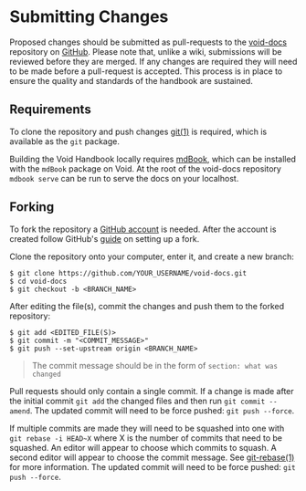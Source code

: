 # Submitting Changes

Proposed changes should be submitted as pull-requests to the
[void-docs](https://github.com/void-linux/void-docs) repository on
[GitHub](https://github.com/). Please note that, unlike a wiki, submissions will
be reviewed before they are merged. If any changes are required they will need
to be made before a pull-request is accepted. This process is in place to ensure
the quality and standards of the handbook are sustained.

## Requirements

To clone the repository and push changes
[git(1)](https://man.voidlinux.org/git.1) is required, which is available as the
`git` package.

Building the Void Handbook locally requires
[mdBook](https://rust-lang-nursery.github.io/mdBook/), which can be installed
with the `mdBook` package on Void. At the root of the void-docs repository
`mdbook serve` can be run to serve the docs on your localhost.

## Forking

To fork the repository a [GitHub account](https://github.com/join) is needed.
After the account is created follow GitHub's
[guide](https://help.github.com/en/articles/fork-a-repo) on setting up a fork.

Clone the repository onto your computer, enter it, and create a new branch:

```
$ git clone https://github.com/YOUR_USERNAME/void-docs.git
$ cd void-docs
$ git checkout -b <BRANCH_NAME>
```

After editing the file(s), commit the changes and push them to the forked
repository:

```
$ git add <EDITED_FILE(S)>
$ git commit -m "<COMMIT_MESSAGE>"
$ git push --set-upstream origin <BRANCH_NAME>
```

> The commit message should be in the form of `section: what was changed`

Pull requests should only contain a single commit. If a change is made after the
initial commit `git add` the changed files and then run `git commit --amend`.
The updated commit will need to be force pushed: `git push --force`.

If multiple commits are made they will need to be squashed into one with `git
rebase -i HEAD~X` where X is the number of commits that need to be squashed. An
editor will appear to choose which commits to squash. A second editor will
appear to choose the commit message. See
[git-rebase(1)](https://man.voidlinux.org/git-rebase.1) for more information.
The updated commit will need to be force pushed: `git push --force`.
